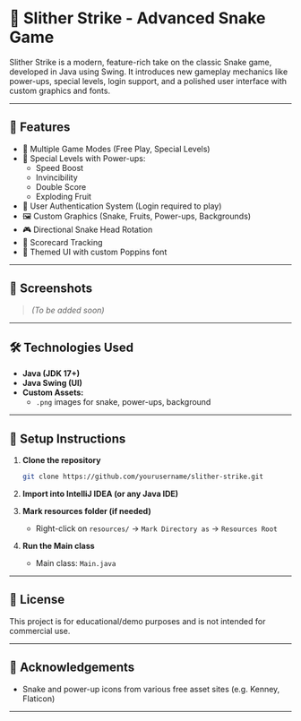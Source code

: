 # 🐍 Slither Strike - Advanced Snake Game

Slither Strike is a modern, feature-rich take on the classic Snake game, developed in Java using Swing. It introduces
new gameplay mechanics like power-ups, special levels, login support, and a polished user interface with custom graphics
and fonts.

---

## 🚀 Features

- 🧠 Multiple Game Modes (Free Play, Special Levels)
- 🧪 Special Levels with Power-ups:
    - Speed Boost
    - Invincibility
    - Double Score
    - Exploding Fruit
- 👤 User Authentication System (Login required to play)
- 🖼️ Custom Graphics (Snake, Fruits, Power-ups, Backgrounds)
- 🎮 Directional Snake Head Rotation
- 💾 Scorecard Tracking
- 🎨 Themed UI with custom Poppins font

---

## 📸 Screenshots

> *(To be added soon)*

---

## 🛠️ Technologies Used

- **Java (JDK 17+)**
- **Java Swing (UI)**
- **Custom Assets:**
    - `.png` images for snake, power-ups, background

---

## 🔧 Setup Instructions

1. **Clone the repository**
   ```bash
   git clone https://github.com/yourusername/slither-strike.git

2. **Import into IntelliJ IDEA (or any Java IDE)**

3. **Mark resources folder (if needed)**

    * Right-click on `resources/` → `Mark Directory as` → `Resources Root`

4. **Run the Main class**

    * Main class: `Main.java`

---

## 📜 License

This project is for educational/demo purposes and is not intended for commercial use.

---

## 🙌 Acknowledgements

* Snake and power-up icons from various free asset sites (e.g. Kenney, Flaticon)

---